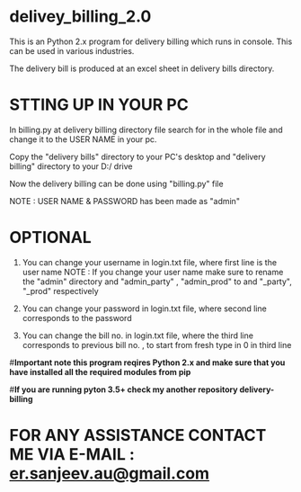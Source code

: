 # delivey_billing_2.0

This is an  Python 2.x program for delivery billing which runs in console.
This can be used in various industries.

The delivery bill is produced at an excel sheet in delivery bills directory.

# STTING UP IN YOUR PC

In billing.py at delivery billing directory file search for <PC usr name> in the whole file and change it to the USER NAME in your pc.
  
Copy the "delivery bills" directory to your PC's desktop and "delivery billing" directory to your D:/ drive

Now the delivery billing can be done using "billing.py" file

NOTE : 
  USER NAME & PASSWORD has been made as "admin"
  
# **OPTIONAL**

1) You can change your username in login.txt file, where first line is the user name
  NOTE :
    If you change your user name make sure to rename the "admin" directory and "admin_party" , "admin_prod" to <USER NAME> and "<USER           NAME>_party", "<USER NAME>_prod" respectively

2) You can change your password in login.txt file, where second line corresponds to the password

3) You can change the bill no. in login.txt file, where the third line corresponds to previous bill no. , to start from fresh type in 0 in third line

#**Important note this program reqires Python 2.x and make sure that you have installed all the required modules from pip**

#**If you are running pyton 3.5+ check my another repository delivery-billing**

# FOR ANY ASSISTANCE CONTACT ME VIA E-MAIL : er.sanjeev.au@gmail.com
